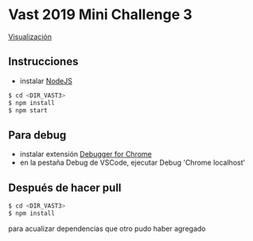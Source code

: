 # Vast 2019 Mini Challenge 3

[Visualización](https://mineria-datos.github.io/vast3/dist)

## Instrucciones 

* instalar [NodeJS](https://nodejs.org/en/download/)

```sh
$ cd <DIR_VAST3>
$ npm install
$ npm start
```

## Para debug

* instalar extensión [Debugger for Chrome](https://marketplace.visualstudio.com/items?itemName=msjsdiag.debugger-for-chrome)
* en la pestaña Debug de VSCode, ejecutar Debug 'Chrome localhost'


## Después de hacer pull

```sh
$ cd <DIR_VAST3>
$ npm install
```

para acualizar dependencias que otro pudo haber agregado

